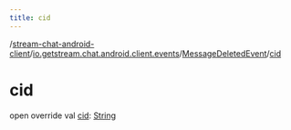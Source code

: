```yaml
---
title: cid
---
```

/[stream-chat-android-client](../../index.md)/[io.getstream.chat.android.client.events](../index.md)/[MessageDeletedEvent](index.md)/[cid](cid.md)  
  
  
  
# cid  
open override val [cid](cid.md): [String](https://kotlinlang.org/api/latest/jvm/stdlib/kotlin/-string/index.html)
